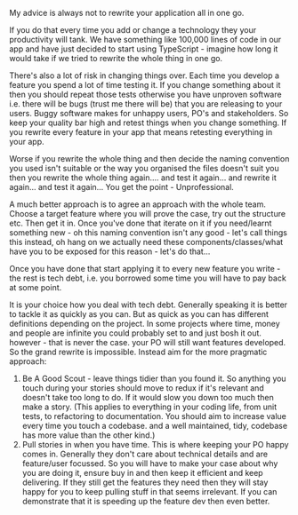 My advice is always not to rewrite your application all in one go.

If you do that every time you add or change a technology they your productivity will tank. We have something like 100,000
lines of code in our app and have just decided to start using TypeScript - imagine how long it would take if we tried
to rewrite the whole thing in one go.

There's also a lot of risk in changing things over. Each time you develop a feature you spend a lot of time testing it.
If you change something about it then you should repeat those tests otherwise you have unproven software i.e. there
will be bugs (trust me there will be) that you are releasing to your users. Buggy software makes for unhappy users,
PO's and stakeholders. So keep your quality bar high and retest things when you change something. If you rewrite every
feature in your app that means retesting everything in your app.

Worse if you rewrite the whole thing and then decide the naming convention you used isn't suitable or the way you
organised the files doesn't suit you then you rewrite the whole thing again.... and test it again...
and rewrite it again... and test it again... You get the point - Unprofessional.

A much better approach is to agree an approach with the whole team. Choose a target feature where you will prove the
case, try out the structure etc. Then get it in. Once you've done that iterate on it if you need/learnt something
new - oh this naming convention isn't any good - let's call things this instead, oh hang on we actually need these
components/classes/what have you to be exposed for this reason - let's do that...

Once you have done that start applying it to every new feature you write - the rest is tech debt, i.e. you borrowed some
time you will have to pay back at some point.

It is your choice  how you deal with tech debt. Generally speaking it is better to tackle it as quickly as you can.
But as quick as you can has different definitions depending on the project. In some projects where time,
money and people are infinite you could probably set to and just bosh it out. however - that is never the case.
your PO will still want features developed. So the grand rewrite is impossible. Instead aim for the more pragmatic approach:

1. Be A Good Scout - leave things tidier than you found it. So anything you touch during your stories should move to
redux if it's relevant and doesn't take too long to do. If it would slow you down too much then make a story.
(This applies to everything in your coding life, from unit tests, to refactoring to documentation.
You should aim to increase value every time you touch a codebase. and a well maintained, tidy, codebase has more
value than the other kind.)
2. Pull stories in when you have time. This is where keeping your PO happy comes in. Generally they don't care about
technical details and are feature/user focussed. So you will have to make your case about why you are doing it,
ensure buy in and then keep it efficient and keep delivering. If they still get the features they need then they will
stay happy for you to keep pulling stuff in that seems irrelevant. If you can demonstrate that it is speeding up the
feature dev then even better.
